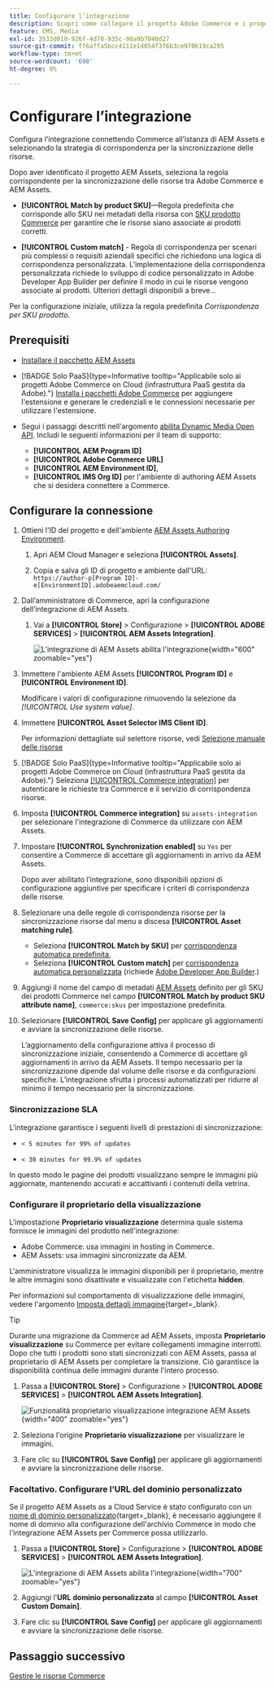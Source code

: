 ```yaml
---
title: Configurare l’integrazione
description: Scopri come collegare il progetto Adobe Commerce e i progetti Experience Manager Assets per abilitare la sincronizzazione delle risorse tra questi due sistemi.
feature: CMS, Media
exl-id: 3533d010-926f-4d78-935c-98a9b7040d27
source-git-commit: ff6affa5bcc4111e14054f3f6b3ce970619ca295
workflow-type: tm+mt
source-wordcount: '698'
ht-degree: 0%

---
```


# Configurare l’integrazione

Configura l’integrazione connettendo Commerce all’istanza di AEM Assets e selezionando la strategia di corrispondenza per la sincronizzazione delle risorse.

Dopo aver identificato il progetto AEM Assets, seleziona la regola corrispondente per la sincronizzazione delle risorse tra Adobe Commerce e AEM Assets.

* **[!UICONTROL Match by product SKU]**—Regola predefinita che corrisponde allo SKU nei metadati della risorsa con [SKU prodotto Commerce](https://experienceleague.adobe.com/it/docs/commerce-operations/implementation-playbook/glossary#sku) per garantire che le risorse siano associate ai prodotti corretti.

* **[!UICONTROL Custom match]** - Regola di corrispondenza per scenari più complessi o requisiti aziendali specifici che richiedono una logica di corrispondenza personalizzata. L’implementazione della corrispondenza personalizzata richiede lo sviluppo di codice personalizzato in Adobe Developer App Builder per definire il modo in cui le risorse vengono associate ai prodotti. Ulteriori dettagli disponibili a breve...

Per la configurazione iniziale, utilizza la regola predefinita *Corrispondenza per SKU prodotto*.

## Prerequisiti

* [Installare il pacchetto AEM Assets](configure-aem.md)

* [!BADGE Solo PaaS]{type=Informative tooltip="Applicabile solo ai progetti Adobe Commerce on Cloud (infrastruttura PaaS gestita da Adobe)."} [Installa i pacchetti Adobe Commerce](configure-commerce.md) per aggiungere l&#39;estensione e generare le credenziali e le connessioni necessarie per utilizzare l&#39;estensione.

* Segui i passaggi descritti nell&#39;argomento [abilita Dynamic Media Open API](https://experienceleague.adobe.com/it/docs/experience-manager-cloud-service/content/assets/dynamicmedia/dynamic-media-open-apis/dynamic-media-open-apis-overview#enable-dynamic-media-open-apis). Includi le seguenti informazioni per il team di supporto:

   * **[!UICONTROL AEM Program ID]**
   * **[!UICONTROL Adobe Commerce URL]**
   * **[!UICONTROL AEM Environment ID]**,
   * **[!UICONTROL IMS Org ID]** per l&#39;ambiente di authoring AEM Assets che si desidera connettere a Commerce.

## Configurare la connessione

1. Ottieni l&#39;ID del progetto e dell&#39;ambiente [AEM Assets Authoring Environment](https://experienceleague.adobe.com/it/docs/experience-manager-cloud-service/content/sites/authoring/quick-start).

   1. Apri AEM Cloud Manager e seleziona **[!UICONTROL Assets]**.

   1. Copia e salva gli ID di progetto e ambiente dall&#39;URL:<br>`https://author-p[Program ID]-e[EnvironmentID].adobeaemcloud.com/`

1. Dall’amministratore di Commerce, apri la configurazione dell’integrazione di AEM Assets.

   1. Vai a **[!UICONTROL Store]** > Configurazione > **[!UICONTROL ADOBE SERVICES]** > **[!UICONTROL AEM Assets Integration]**.

      ![L&#39;integrazione di AEM Assets abilita l&#39;integrazione](../assets/aem-assets-view.png){width="600" zoomable="yes"}

1. Immettere l&#39;ambiente AEM Assets **[!UICONTROL Program ID]** e **[!UICONTROL Environment ID]**.

   Modificare i valori di configurazione rimuovendo la selezione da *[!UICONTROL Use system value]*.

1. Immettere **[!UICONTROL Asset Selector IMS Client ID]**.

   Per informazioni dettagliate sul selettore risorse, vedi [Selezione manuale delle risorse](../synchronize/asset-selector-integration.md)

1. [!BADGE Solo PaaS]{type=Informative tooltip="Applicabile solo ai progetti Adobe Commerce on Cloud (infrastruttura PaaS gestita da Adobe)."} Seleziona [[!UICONTROL Commerce integration]](configure-commerce.md#add-the-integration-to-the-commerce-environment) per autenticare le richieste tra Commerce e il servizio di corrispondenza risorse.

1. Imposta **[!UICONTROL Commerce integration]** su `assets-integration` per selezionare l&#39;integrazione di Commerce da utilizzare con AEM Assets.

1. Impostare **[!UICONTROL Synchronization enabled]** su `Yes` per consentire a Commerce di accettare gli aggiornamenti in arrivo da AEM Assets.

   Dopo aver abilitato l’integrazione, sono disponibili opzioni di configurazione aggiuntive per specificare i criteri di corrispondenza delle risorse.

1. Selezionare una delle regole di corrispondenza risorse per la sincronizzazione risorse dal menu a discesa **[!UICONTROL Asset matching rule]**.

   * Seleziona **[!UICONTROL Match by SKU]** per [corrispondenza automatica predefinita](../synchronize/default-match.md),
   * Seleziona **[!UICONTROL Custom match]** per [corrispondenza automatica personalizzata](../synchronize/custom-match.md) (richiede [Adobe Developer App Builder](https://experienceleague.adobe.com/it/docs/commerce-learn/tutorials/adobe-developer-app-builder/introduction-to-app-builder).)

1. Aggiungi il nome del campo di metadati [AEM Assets](configure-aem.md#configure-metadata) definito per gli SKU dei prodotti Commerce nel campo **[!UICONTROL Match by product SKU attribute name]**, `commerce:skus` per impostazione predefinita.

1. Selezionare **[!UICONTROL Save Config]** per applicare gli aggiornamenti e avviare la sincronizzazione delle risorse.

   L’aggiornamento della configurazione attiva il processo di sincronizzazione iniziale, consentendo a Commerce di accettare gli aggiornamenti in arrivo da AEM Assets. Il tempo necessario per la sincronizzazione dipende dal volume delle risorse e da configurazioni specifiche. L’integrazione sfrutta i processi automatizzati per ridurre al minimo il tempo necessario per la sincronizzazione.

### Sincronizzazione SLA

L’integrazione garantisce i seguenti livelli di prestazioni di sincronizzazione:

* `< 5 minutes for 99% of updates`

* `< 30 minutes for 99.9% of updates`

In questo modo le pagine dei prodotti visualizzano sempre le immagini più aggiornate, mantenendo accurati e accattivanti i contenuti della vetrina.

### Configurare il proprietario della visualizzazione

L&#39;impostazione **Proprietario visualizzazione** determina quale sistema fornisce le immagini del prodotto nell&#39;integrazione:

* Adobe Commerce: usa immagini in hosting in Commerce.
* AEM Assets: usa immagini sincronizzate da AEM.

L&#39;amministratore visualizza le immagini disponibili per il proprietario, mentre le altre immagini sono disattivate e visualizzate con l&#39;etichetta **hidden**.

Per informazioni sul comportamento di visualizzazione delle immagini, vedere l&#39;argomento [Imposta dettagli immagine](https://experienceleague.adobe.com/it/docs/commerce-admin/catalog/products/digital-assets/product-image#set-image-details){target=_blank}.

>[!TIP]
>
> Durante una migrazione da Commerce ad AEM Assets, imposta **Proprietario visualizzazione** su Commerce per evitare collegamenti immagine interrotti. Dopo che tutti i prodotti sono stati sincronizzati con AEM Assets, passa al proprietario di AEM Assets per completare la transizione. Ciò garantisce la disponibilità continua delle immagini durante l&#39;intero processo.

1. Passa a **[!UICONTROL Store]** > Configurazione > **[!UICONTROL ADOBE SERVICES]** > **[!UICONTROL AEM Assets Integration]**.

   ![Funzionalità proprietario visualizzazione integrazione AEM Assets](../assets/visualization-owner-detail.png){width="400" zoomable="yes"}

1. Seleziona l&#39;origine **Proprietario visualizzazione** per visualizzare le immagini.

1. Fare clic su **[!UICONTROL Save Config]** per applicare gli aggiornamenti e avviare la sincronizzazione delle risorse.

### Facoltativo. Configurare l’URL del dominio personalizzato

Se il progetto AEM Assets as a Cloud Service è stato configurato con un [nome di dominio personalizzato](https://experienceleague.adobe.com/it/docs/experience-manager-cloud-service/content/implementing/using-cloud-manager/custom-domain-names/add-custom-domain-name){target=_blank}, è necessario aggiungere il nome di dominio alla configurazione dell&#39;archivio Commerce in modo che l&#39;integrazione AEM Assets per Commerce possa utilizzarlo.

1. Passa a **[!UICONTROL Store]** > Configurazione > **[!UICONTROL ADOBE SERVICES]** > **[!UICONTROL AEM Assets Integration]**.

   ![L&#39;integrazione di AEM Assets abilita l&#39;integrazione](../assets/aem-assets-view.png){width="700" zoomable="yes"}

1. Aggiungi l&#39;**URL dominio personalizzato** al campo **[!UICONTROL Asset Custom Domain]**.

1. Fare clic su **[!UICONTROL Save Config]** per applicare gli aggiornamenti e avviare la sincronizzazione delle risorse.

## Passaggio successivo

[Gestire le risorse Commerce](../manage-assets.md)
